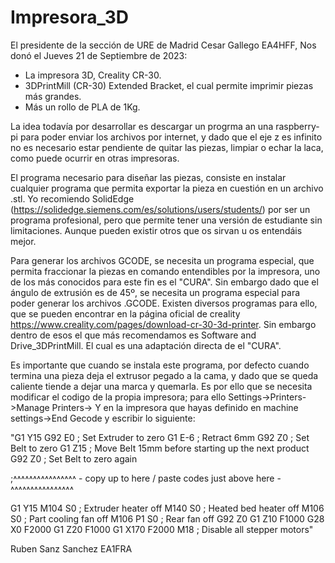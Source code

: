 # Impresora_3D

El presidente de la sección de URE de Madrid Cesar Gallego EA4HFF, Nos donó el Jueves 21 de Septiembre de 2023:
- La impresora 3D, Creality CR-30.
- 3DPrintMill (CR-30) Extended Bracket, el cual permite imprimir piezas más grandes.
- Más un rollo de PLA de 1Kg.

La idea todavía por desarrollar es descargar un progrma an una raspberry-pi para poder enviar los archivos por internet, y dado que el eje z es infinito no es necesario estar pendiente de quitar las piezas, limpiar o echar la laca, como puede ocurrir en otras impresoras.

El programa necesario para diseñar las piezas, consiste en instalar cualquier programa que permita exportar la pieza en cuestión en un archivo .stl. Yo recomiendo SolidEdge (https://solidedge.siemens.com/es/solutions/users/students/) por ser un programa profesional, pero que permite tener una versión de estudiante sin limitaciones. Aunque pueden existir otros que os sirvan u os entendáis mejor.

Para generar los archivos GCODE, se necesita un programa especial, que permita fraccionar la piezas en comando entendibles por la impresora, uno de los más conocidos para este fin es el "CURA". Sin embargo dado que el ángulo de extrusión es de 45º, se necesita un programa especial para poder generar los archivos .GCODE. Existen diversos programas para ello, que se pueden encontrar en la página oficial de creality https://www.creality.com/pages/download-cr-30-3d-printer. Sin embargo dentro de esos el que más recomendamos es Software and Drive_3DPrintMill. El cual es una adaptación directa de el "CURA".

Es importante que cuando se instala este programa, por defecto cuando termina una pieza deja el extrusor pegado a la cama, y dado que se queda caliente tiende a dejar una marca y quemarla. Es por ello que se necesita modificar el codigo de la propia impresora; para ello Settings->Printers->Manage Printers-> Y en la impresora que hayas definido en machine settings->End Gecode y escribir lo siguiente:

"G1 Y15
G92 E0   ; Set Extruder to zero
G1 E-6   ; Retract 6mm
G92 Z0   ; Set Belt to zero
G1 Z15   ; Move Belt 15mm before starting up the next product
G92 Z0   ; Set Belt to zero again

;˄˄˄˄˄˄˄˄˄˄˄˄˄˄˄˄ - copy up to here / paste codes just above here - ˄˄˄˄˄˄˄˄˄˄˄˄˄˄˄˄

G1 Y15
M104 S0  ; Extruder heater off
M140 S0  ; Heated bed heater off
M106 S0  ; Part cooling fan off
M106 P1 S0  ; Rear fan off
G92 Z0
G1 Z10 F1000
G28 X0 F2000
G1 Z20 F1000
G1 X170 F2000
M18      ; Disable all stepper motors"

Ruben Sanz Sanchez EA1FRA
